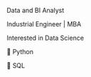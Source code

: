 Data and BI Analyst

Industrial Engineer | MBA

Interested in Data Science

   📎 Python

   📎 SQL


<!---
bkarakalem/bkarakalem is a ✨ special ✨ repository because its `README.md` (this file) appears on your GitHub profile.
You can click the Preview link to take a look at your changes.
--->
